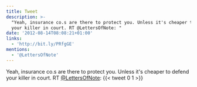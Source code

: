 ```yaml
---
title: Tweet
description: >-
  "Yeah, insurance co.s are there to protect you. Unless it's cheaper to defend
  your killer in court. RT @LettersOfNote: "
date: '2012-08-14T08:08:21+01:00'
links:
  - 'http://bit.ly/PRfgGE'
mentions:
  - '@LettersOfNote'
---
```

Yeah, insurance co.s are there to protect you. Unless it's cheaper to defend your killer in court. RT [@LettersOfNote](https://twitter.com/@LettersOfNote): 
      {{< tweet 0 1 >}}
    
